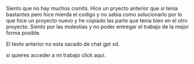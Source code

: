 Siento que no hay muchos comits. Hice un pryecto anterior que si tenia bastantes pero hice mierda el codigo y no sabia como solucionarlo por lo que hice un proyecto nuevo y he copiado las parte que tenia bien en el otro proyecto. Siento por las molestias y no poder entregar el trabajo de la mejor forma posible.


El texto anterior no esta sacado de chat gpt xd.

si quieres acceder a mi trabajo click aqui.
